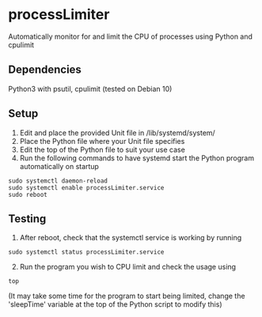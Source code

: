 # processLimiter
Automatically monitor for and limit the CPU of processes using Python and cpulimit

## Dependencies
Python3 with psutil, cpulimit (tested on Debian 10)

## Setup
1. Edit and place the provided Unit file in /lib/systemd/system/
2. Place the Python file where your Unit file specifies
3. Edit the top of the Python file to suit your use case
4. Run the following commands to have systemd start the Python program automatically on startup 
```
sudo systemctl daemon-reload
sudo systemctl enable processLimiter.service
sudo reboot
```

## Testing 
1. After reboot, check that the systemctl service is working by running
```
sudo systemctl status processLimiter.service
```
2. Run the program you wish to CPU limit and check the usage using
```
top
```
(It may take some time for the program to start being limited, change the 'sleepTime' variable at the top of the Python script to modify this)

